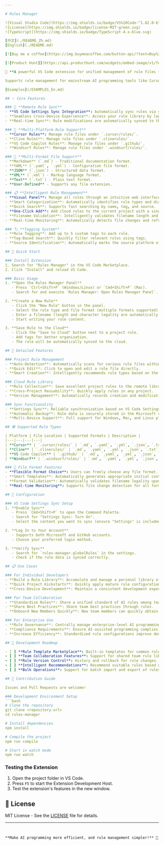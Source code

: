 ```yaml
---

# Rules Manager

![Visual Studio Code](https://img.shields.io/badge/VS%20Code-^1.82.0-blue.svg)
![License](https://img.shields.io/badge/license-MIT-green.svg)
![TypeScript](https://img.shields.io/badge/TypeScript-4.x-blue.svg)

[中文](./README_Zh.md)
[English](./README.md)

[![Buy me a coffee](https://img.buymeacoffee.com/button-api/?text=Buy%20me%20a%20coffee&emoji=☕&slug=ponyred&button_colour=5F7FFF&font_colour=ffffff&font_family=Cookie&outline_colour=000000&coffee_colour=FFDD00)](https://www.buymeacoffee.com/ponyred)

[![Product Hunt]](https://api.producthunt.com/widgets/embed-image/v1/featured.svg?post_id=1013747&theme=light&t=1757233599329)(https://www.producthunt.com/products/ruels-manager?embed=true&utm_source=badge-featured&utm_medium=badge&utm_source=badge-ruels&#0045;manager)

🚀 **A powerful VS Code extension for unified management of rule files for various AI programming tools**

Supports rule management for mainstream AI programming tools like Cursor, Cline, VS Code Copilot, and Windsurf, providing features such as cloud sync, tag classification, and one-click add to local projects.

[Examples](/EXAMPLES_En.md)

## ✨ Core Features

### 🔄 **Remote Rule Sync**
- **VS Code Settings Sync Integration**: Automatically sync rules via your VS Code account.
- **Seamless Cross-Device Experience**: Access your rule library by logging into your VS Code account on any device.
- **Real-time Sync**: Rule modifications are automatically synced to the cloud, no manual action required.

### 🎯 **Multi-Platform Rule Support**
- **Cursor Rules**: Manage rule files under `.cursor/rules/`.
- **Cline Rules**: Manage rule files under `.clinerules/`.
- **VS Code Copilot Rules**: Manage rule files under `.github/`.
- **Windsurf Rules**: Manage rule files under `.windsurf/rules/`.

### 📄 **Multi-Format File Support**
- **Markdown** (`.md`) - Traditional documentation format.
- **YAML** (`.yaml`, `.yml`) - Configuration file format.
- **JSON** (`.json`) - Structured data format.
- **XML** (`.xml`) - Markup language format.
- **Text** (`.txt`) - Plain text format.
- **User-Defined** - Supports any file extension.

### 📋 **Intelligent Rule Management**
- **Visual Panel**: Manage all rules through an intuitive web interface.
- **Smart Categorization**: Automatically identifies rule types and displays them in categories.
- **Quick Search**: Supports fast searching by name, tag, and source.
- **One-Click Add**: Add cloud rules to the current project with a single click.
- **Filename Validation**: Intelligently validates filename length and character legality.
- **Real-time Monitoring**: Automatically detects file changes and refreshes the rule list.

### 🏷️ **Tagging System**
- **Rule Tagging**: Add up to 5 custom tags to each rule.
- **Tag-Based Search**: Quickly filter relevant rules using tags.
- **Source Identification**: Automatically marks the source platform of a rule.

## 🚀 Quick Start

### Install Extension
1. Search for "Rules Manager" in the VS Code Marketplace.
2. Click "Install" and reload VS Code.

### Basic Usage
1. **Open the Rules Manager Panel**
   - Press `Ctrl+Shift+P` (Windows/Linux) or `Cmd+Shift+P` (Mac).
   - Search for and execute `Rules Manager: Open Rules Manager Panel`.

2. **Create a New Rule**
   - Click the "New Rule" button in the panel.
   - Select the rule type and file format (multiple formats supported).
   - Enter a filename (length and character legality are automatically validated).
   - Start writing your rule content.

3. **Save Rule to the Cloud**
   - Click the "Save to Cloud" button next to a project rule.
   - Add tags for better organization.
   - The rule will be automatically synced to the cloud.

## 📖 Detailed Features

### Project Rule Management
- **Auto-Detection**: Automatically scans for various rule files within the project.
- **Quick Edit**: Click to open and edit a rule file directly.
- **Smart Creation**: Intelligently recommends rule types based on the current project environment.

### Cloud Rule Library
- **Rule Collection**: Save excellent project rules to the remote library.
- **Cross-Project Reusability**: Quickly apply rules in any project.
- **Version Management**: Automatically records creation and modification times for rules.

### Sync Functionality
- **Settings Sync**: Reliable synchronization based on VS Code Settings Sync.
- **Automatic Backup**: Rule data is securely stored in the Microsoft cloud.
- **Multi-Device Support**: Full support for Windows, Mac, and Linux platforms.

## 🛠️ Supported Rule Types

| Platform | File Location | Supported Formats | Description |
|---|---|---|---|
| **Cursor** | `.cursor/rules/` | `.md`, `.yaml`, `.yml`, `.json`, `.txt`, `.xml` | Rules for the Cursor AI programming assistant. |
| **Cline** | `.clinerules/` | `.md`, `.yaml`, `.yml`, `.json`, `.txt`, `.xml` | Rules for the Cline AI assistant. |
| **VS Code Copilot** | `.github/` | `.md`, `.yaml`, `.yml`, `.json`, `.txt`, `.xml` | Rules for GitHub Copilot. |
| **Windsurf** | `.windsurf/rules/` | `.md`, `.yaml`, `.yml`, `.json`, `.txt`, `.xml` | Rules for Windsurf AI. |

### 📝 File Format Features
- **Flexible Format Choice**: Users can freely choose any file format.
- **Smart Templates**: Automatically generates appropriate initial content based on the file format.
- **Format Validation**: Automatically validates filename legality upon creation (≤50 characters, no illegal characters).
- **Real-time Monitoring**: Supports file change detection for all formats.

## 🔧 Configuration

### VS Code Settings Sync Setup
1. **Enable Sync**
   - Press `Cmd+Shift+P` to open the Command Palette.
   - Search for "Settings Sync: Turn On".
   - Select the content you want to sync (ensure "Settings" is included).

2. **Log In to Your Account**
   - Supports both Microsoft and GitHub accounts.
   - Choose your preferred login method.

3. **Verify Sync**
   - Search for `rules-manager.globalRules` in the settings.
   - Check if the rule data is synced correctly.

## 📋 Use Cases

### For Individual Developers
- **Build a Rule Library**: Accumulate and manage a personal library of AI prompts.
- **Quick Project Kickstarts**: Quickly apply mature rule configurations to new projects.
- **Cross-Device Development**: Maintain a consistent development experience across different devices.

### For Team Collaboration
- **Standardize Rules**: Share a unified standard of AI rules among team members.
- **Share Best Practices**: Share team best practices through rules.
- **Onboard New Members Quickly**: New team members can quickly obtain project rule configurations.

### For Enterprise Use
- **Rule Governance**: Centrally manage enterprise-level AI programming rules.
- **Compliance Requirements**: Ensure AI-assisted programming complies with corporate standards.
- **Increase Efficiency**: Standardized rule configurations improve development efficiency.

## 🚀 Development Roadmap

- [ ] **Rule Template Marketplace**: Built-in templates for common rules.
- [ ] **Team Collaboration Features**: Support for shared team rule libraries.
- [ ] **Rule Version Control**: History and rollback for rule changes.
- [ ] **Intelligent Recommendations**: Recommend suitable rules based on the project type.
- [ ] **Bulk Operations**: Support for batch import and export of rules.

## 🤝 Contribution Guide

Issues and Pull Requests are welcome!

### Development Environment Setup
```bash
# Clone the repository
git clone <repository-url>
cd rules-manager

# Install dependencies
npm install

# Compile the project
npm run compile

# Start in watch mode
npm run watch
```

### Testing the Extension
1. Open the project folder in VS Code.
2. Press `F5` to start the Extension Development Host.
3. Test the extension's features in the new window.

## 📄 License

MIT License - See the [LICENSE](LICENSE) file for details.

---
```


**Make AI programming more efficient, and rule management simpler!** 🎉
